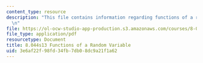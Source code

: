 ```yaml
---
content_type: resource
description: "This file contains information regarding functions of a random variable.\r\
  \n"
file: https://ol-ocw-studio-app-production.s3.amazonaws.com/courses/8-044-statistical-physics-i-spring-2013/3e6af22f98fd34fb7db08dc9a21f1a62_MIT8_044S13_ProbabilityCh3.pdf
file_type: application/pdf
resourcetype: Document
title: 8.044s13 Functions of a Random Variable
uid: 3e6af22f-98fd-34fb-7db0-8dc9a21f1a62
---
```

